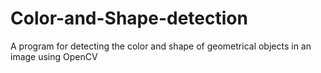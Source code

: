 # Color-and-Shape-detection
A program for detecting the color and shape of geometrical objects in an image using OpenCV
